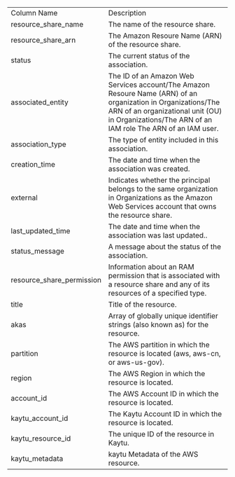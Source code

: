 <table>
	<tr><td>Column Name</td><td>Description</td></tr>
	<tr><td>resource_share_name</td><td>The name of the resource share.</td></tr>
	<tr><td>resource_share_arn</td><td>The Amazon Resoure Name (ARN) of the resource share.</td></tr>
	<tr><td>status</td><td>The current status of the association.</td></tr>
	<tr><td>associated_entity</td><td>The ID of an Amazon Web Services account/The Amazon Resoure Name (ARN) of an organization in Organizations/The ARN of an organizational unit (OU) in Organizations/The ARN of an IAM role The ARN of an IAM user.</td></tr>
	<tr><td>association_type</td><td>The type of entity included in this association.</td></tr>
	<tr><td>creation_time</td><td>The date and time when the association was created.</td></tr>
	<tr><td>external</td><td>Indicates whether the principal belongs to the same organization in Organizations as the Amazon Web Services account that owns the resource share.</td></tr>
	<tr><td>last_updated_time</td><td>The date and time when the association was last updated..</td></tr>
	<tr><td>status_message</td><td>A message about the status of the association.</td></tr>
	<tr><td>resource_share_permission</td><td>Information about an RAM permission that is associated with a resource share and any of its resources of a specified type.</td></tr>
	<tr><td>title</td><td>Title of the resource.</td></tr>
	<tr><td>akas</td><td>Array of globally unique identifier strings (also known as) for the resource.</td></tr>
	<tr><td>partition</td><td>The AWS partition in which the resource is located (aws, aws-cn, or aws-us-gov).</td></tr>
	<tr><td>region</td><td>The AWS Region in which the resource is located.</td></tr>
	<tr><td>account_id</td><td>The AWS Account ID in which the resource is located.</td></tr>
	<tr><td>kaytu_account_id</td><td>The Kaytu Account ID in which the resource is located.</td></tr>
	<tr><td>kaytu_resource_id</td><td>The unique ID of the resource in Kaytu.</td></tr>
	<tr><td>kaytu_metadata</td><td>kaytu Metadata of the AWS resource.</td></tr>
</table>